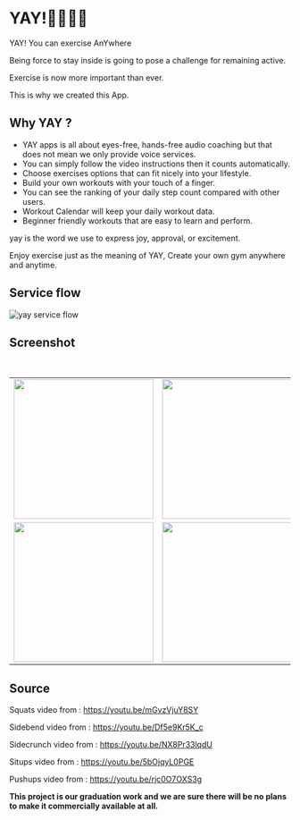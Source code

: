 # YAY!:running_man::running_woman: 
YAY! You can exercise AnYwhere

Being force to stay inside is going to pose a challenge for remaining active. 

Exercise is now more important than ever. 

This is why we created this App.



Why YAY ?
---
* YAY apps is all about eyes-free, hands-free audio coaching but that does not mean we only provide voice services.
* You can simply follow the video instructions then it counts automatically.
* Choose exercises options that can fit nicely into your lifestyle.
* Build your own workouts with your touch of a finger.
* You can see the ranking of your daily step count compared with other users.
* Workout Calendar will keep your daily workout data.
*  Beginner friendly workouts that are easy to learn and perform.


yay is the word we use to express joy, approval, or excitement. 

Enjoy exercise just as the meaning of YAY, Create your own gym anywhere and anytime.

## Service flow
![yay service flow](https://user-images.githubusercontent.com/41180841/105497025-a46eb000-5d01-11eb-9280-b8fbffc206d7.JPG)

## Screenshot
<div align="center">
  <table align="center" border="0" >
  <tr>
     <td><img src="https://user-images.githubusercontent.com/41180841/105498228-3cb96480-5d03-11eb-8ca7-1ca42108649f.png" width="250" height="auto"></td>
     <td><img src="https://user-images.githubusercontent.com/41180841/105499897-7be8b500-5d05-11eb-996e-e2b4aa59fb9b.png" width="250" height="auto"></td>
    <td><img src="https://user-images.githubusercontent.com/41180841/105499021-38da1200-5d04-11eb-9200-471143c5c944.png" width="250" height="auto"></td>
    
  </tr>
  <tr>
     <td> <img src="https://user-images.githubusercontent.com/41180841/105499187-763e9f80-5d04-11eb-97a1-af365a8e23e5.png" width="250" height="auto"></td>
      <td> <img src="https://user-images.githubusercontent.com/41180841/105499593-11377980-5d05-11eb-9ea9-3111d87aac5c.png" width="250" height="auto"></td>
     <td> <img src="https://user-images.githubusercontent.com/41180841/105500000-9c187400-5d05-11eb-8ecc-7f1c8f8855dc.png" width="250" height="auto"></td>
  </tr>
</table>
</div>

## Source
Squats video from : https://youtu.be/mGvzVjuY8SY 

Sidebend video from : https://youtu.be/Df5e9Kr5K_c

Sidecrunch video from : https://youtu.be/NX8Pr33lqdU

Situps video from : https://youtu.be/5bOjqyL0PGE

Pushups video from : https://youtu.be/rjc0O7OXS3g

**This project is our graduation work and we are sure there will be no plans to make it commercially available at all.**


